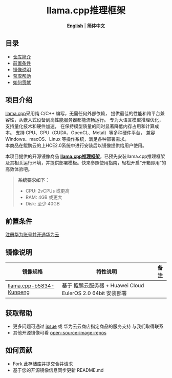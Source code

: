 <p align="center">
  <h1 align="center">llama.cpp推理框架</h1>
  <p align="center">
    <a href="README.md"><strong>English</strong></a> | <strong>简体中文</strong>
  </p>

## 目录

- [仓库简介](#项目介绍)
- [前置条件](#前置条件)
- [镜像说明](#镜像说明)
- [获取帮助](#获取帮助)
- [如何贡献](#如何贡献)

## 项目介绍
[llama.cpp](https://github.com/ggml-org/llama.cpp)采用纯 C/C++ 编写，无需任何外部依赖， 提供最佳的性能和跨平台兼容性，从嵌入式设备到高性能服务器都能流畅运行。
专为大语言模型推理优化，支持量化技术和硬件加速， 在保持模型质量的同时显著降低内存占用和计算成本。
支持 CPU、GPU（CUDA、OpenCL、Metal）等多种硬件平台， 兼容 Windows、macOS、Linux 等操作系统，满足各种部署需求。<br>
本商品在鲲鹏云的上HCE2.0系统中进行安装后以镜像提供给用户使用。

本项目提供的开源镜像商品 [**llama.cpp推理框架**](?????)，已预先安装llama.cpp推理框架及其相关运行环境，并提供部署模板。快来参照使用指南，轻松开启“开箱即用”的高效体验吧。

> **系统要求如下：**
> - CPU: 2vCPUs 或更高
> - RAM: 4GB 或更大
> - Disk: 至少 40GB

## 前置条件
[注册华为账号并开通华为云](https://support.huaweicloud.com/usermanual-account/account_id_001.html)

## 镜像说明

| 镜像规格                                                                                                                                 | 特性说明                                           | 备注 |
|--------------------------------------------------------------------------------------------------------------------------------------|------------------------------------------------| --- |
| [llama.cpp-b5834-Kunpeng](https://github.com/HuaweiCloudDeveloper/llama.cpp-image/tree/llama.cpp-b5834-kunpeng/README_ZH.md)  | 基于 鲲鹏云服务器 + Huawei Cloud EulerOS 2.0 64bit 安装部署 |  |

## 获取帮助
- 更多问题可通过 [issue](https://github.com/HuaweiCloudDeveloper/llama.cpp-image/issues) 或 华为云云商店指定商品的服务支持 与我们取得联系
- 其他开源镜像可看 [open-source-image-repos](https://github.com/HuaweiCloudDeveloper/open-source-image-repos)

## 如何贡献
- Fork 此存储库并提交合并请求
- 基于您的开源镜像信息同步更新 README.md
